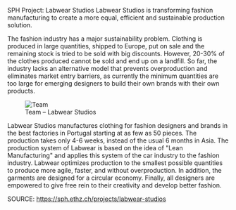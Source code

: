 SPH Project: Labwear Studios
Labwear Studios is transforming fashion manufacturing to create a more equal, efficient and sustainable production solution. 

The fashion industry has a major sustainability problem. Clothing is produced in large quantities, shipped to Europe, put on sale and the remaining stock is tried to be sold with big discounts. However, 20-30% of the clothes produced cannot be sold and end up on a landfill. So far, the industry lacks an alternative model that prevents overproduction and eliminates market entry barriers, as currently the minimum quantities are too large for emerging designers to build their own brands with their own products.

<figure><img alt="Team" src="https://sph.ethz.ch/uploads/images/team-Large.jpeg"/><figcaption>Team – Labwear Studios</figcaption></figure>

Labwear Studios manufactures clothing for fashion designers and brands in the best factories in Portugal starting at as few as 50 pieces. The production takes only 4-6 weeks, instead of the usual 6 months in Asia. The production system of Labwear is based on the idea of "Lean Manufacturing" and applies this system of the car industry to the fashion industry. Labwear optimizes production to the smallest possible quantities to produce more agile, faster, and without overproduction. In addition, the garments are designed for a circular economy. Finally, all designers are empowered to give free rein to their creativity and develop better fashion.  


SOURCE: https://sph.ethz.ch/projects/labwear-studios